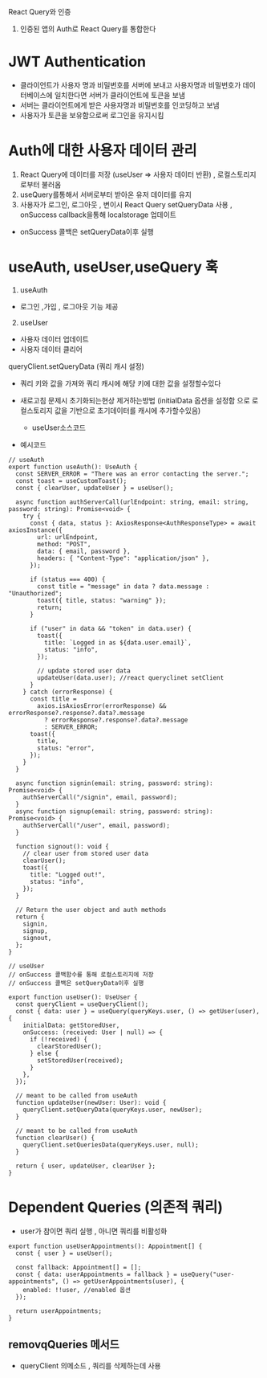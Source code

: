 React Query와 인증

1. 인증된 앱의 Auth로 React Query를 통합한다

# JWT Authentication

- 클라이언트가 사용자 명과 비밀번호를 서버에 보내고 사용자명과 비밀번호가 데이터베이스에 일치한다면 서버가 클라이언트에 토큰을 보냄
- 서버는 클라이언트에게 받은 사용자명과 비밀번호를 인코딩하고 보냄
- 사용자가 토큰을 보유함으로써 로그인을 유지시킴

# Auth에 대한 사용자 데이터 관리

1. React Query에 데이터를 저장 (useUser => 사용자 데이터 반환) , 로컬스토리지로부터 불러옴
2. useQuery를통해서 서버로부터 받아온 유저 데이터를 유지
3. 사용자가 로그인, 로그아웃 , 변이시 React Query setQueryData 사용 , onSuccess callback을통해 localstorage 업데이트

- onSuccess 콜백은 setQueryData이후 실행

# useAuth, useUser,useQuery 훅

1. useAuth

- 로그인 ,가입 , 로그아웃 기능 제공

2. useUser

- 사용자 데이터 업데이트
- 사용자 데이터 클리어

queryClient.setQueryData (쿼리 캐시 설정)

- 쿼리 키와 값을 가져와 쿼리 캐시에 해당 키에 대한 값을 설정할수있다

- 새로고침 문제시 초기화되는현상 제거하는방법 (initialData 옵션을 설정함 으로 로컬스토리지 값을 기반으로 초기데이터를 캐시에 추가할수있음)
  - useUser소스코드
- 예시코드

```tsx
// useAuth
export function useAuth(): UseAuth {
  const SERVER_ERROR = "There was an error contacting the server.";
  const toast = useCustomToast();
  const { clearUser, updateUser } = useUser();

  async function authServerCall(urlEndpoint: string, email: string, password: string): Promise<void> {
    try {
      const { data, status }: AxiosResponse<AuthResponseType> = await axiosInstance({
        url: urlEndpoint,
        method: "POST",
        data: { email, password },
        headers: { "Content-Type": "application/json" },
      });

      if (status === 400) {
        const title = "message" in data ? data.message : "Unauthorized";
        toast({ title, status: "warning" });
        return;
      }

      if ("user" in data && "token" in data.user) {
        toast({
          title: `Logged in as ${data.user.email}`,
          status: "info",
        });

        // update stored user data
        updateUser(data.user); //react queryclinet setClient
      }
    } catch (errorResponse) {
      const title =
        axios.isAxiosError(errorResponse) && errorResponse?.response?.data?.message
          ? errorResponse?.response?.data?.message
          : SERVER_ERROR;
      toast({
        title,
        status: "error",
      });
    }
  }

  async function signin(email: string, password: string): Promise<void> {
    authServerCall("/signin", email, password);
  }
  async function signup(email: string, password: string): Promise<void> {
    authServerCall("/user", email, password);
  }

  function signout(): void {
    // clear user from stored user data
    clearUser();
    toast({
      title: "Logged out!",
      status: "info",
    });
  }

  // Return the user object and auth methods
  return {
    signin,
    signup,
    signout,
  };
}
```

```tsx
// useUser
// onSuccess 콜백함수를 통해 로컬스토리지에 저장
// onSuccess 콜백은 setQueryData이후 실행

export function useUser(): UseUser {
  const queryClient = useQueryClient();
  const { data: user } = useQuery(queryKeys.user, () => getUser(user), {
    initialData: getStoredUser,
    onSuccess: (received: User | null) => {
      if (!received) {
        clearStoredUser();
      } else {
        setStoredUser(received);
      }
    },
  });

  // meant to be called from useAuth
  function updateUser(newUser: User): void {
    queryClient.setQueryData(queryKeys.user, newUser);
  }

  // meant to be called from useAuth
  function clearUser() {
    queryClient.setQueriesData(queryKeys.user, null);
  }

  return { user, updateUser, clearUser };
}
```

# Dependent Queries (의존적 쿼리)

- user가 참이면 쿼리 실행 , 아니면 쿼리를 비활성화

```tsx
export function useUserAppointments(): Appointment[] {
  const { user } = useUser();

  const fallback: Appointment[] = [];
  const { data: userAppointments = fallback } = useQuery("user-appointments", () => getUserAppointments(user), {
    enabled: !!user, //enabled 옵션
  });

  return userAppointments;
}
```

## removqQueries 메서드

- queryClient 의메소드 , 쿼리를 삭제하는데 사용
